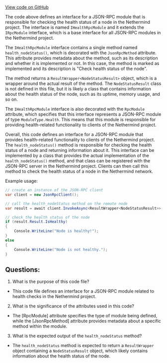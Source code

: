 [View code on GitHub](https://github.com/NethermindEth/nethermind/src/Nethermind/Nethermind.HealthChecks/IHealthRpcModule.cs)

The code above defines an interface for a JSON-RPC module that is responsible for checking the health status of a node in the Nethermind project. The interface is named `IHealthRpcModule` and it extends the `IRpcModule` interface, which is a base interface for all JSON-RPC modules in the Nethermind project. 

The `IHealthRpcModule` interface contains a single method named `health_nodeStatus()`, which is decorated with the `JsonRpcMethod` attribute. This attribute provides metadata about the method, such as its description and whether it is implemented or not. In this case, the method is marked as implemented and its description is "Check health status of the node". 

The method returns a `ResultWrapper<NodeStatusResult>` object, which is a wrapper around the actual result of the method. The `NodeStatusResult` class is not defined in this file, but it is likely a class that contains information about the health status of the node, such as its uptime, memory usage, and so on. 

The `IHealthRpcModule` interface is also decorated with the `RpcModule` attribute, which specifies that this interface represents a JSON-RPC module of type `ModuleType.Health`. This means that this module is responsible for providing health-related functionality to clients of the Nethermind project. 

Overall, this code defines an interface for a JSON-RPC module that provides health-related functionality to clients of the Nethermind project. The `health_nodeStatus()` method is responsible for checking the health status of a node and returning information about it. This interface can be implemented by a class that provides the actual implementation of the `health_nodeStatus()` method, and that class can be registered with the JSON-RPC server in the Nethermind project. Clients can then call this method to check the health status of a node in the Nethermind network. 

Example usage:

```csharp
// create an instance of the JSON-RPC client
var client = new JsonRpcClient();

// call the health_nodeStatus method on the remote node
var result = await client.InvokeAsync<ResultWrapper<NodeStatusResult>>("health_nodeStatus");

// check the health status of the node
if (result.Result.IsHealthy)
{
    Console.WriteLine("Node is healthy!");
}
else
{
    Console.WriteLine("Node is not healthy.");
}
```
## Questions: 
 1. What is the purpose of this code file?
- This code file defines an interface for a JSON-RPC module related to health checks in the Nethermind project.

2. What is the significance of the attributes used in this code?
- The [RpcModule] attribute specifies the type of module being defined, while the [JsonRpcMethod] attribute provides metadata about a specific method within the module.

3. What is the expected output of the `health_nodeStatus` method?
- The `health_nodeStatus` method is expected to return a `ResultWrapper` object containing a `NodeStatusResult` object, which likely contains information about the health status of the node.